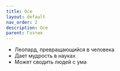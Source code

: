 ```yaml
---
title: Осе
layout: default
nav_order: 2
description: Осе
parent: Гоэтия
---
```


- Леопард, превращающийся в человека
- Дает мудрость в науках
- Может сводить людей с ума
